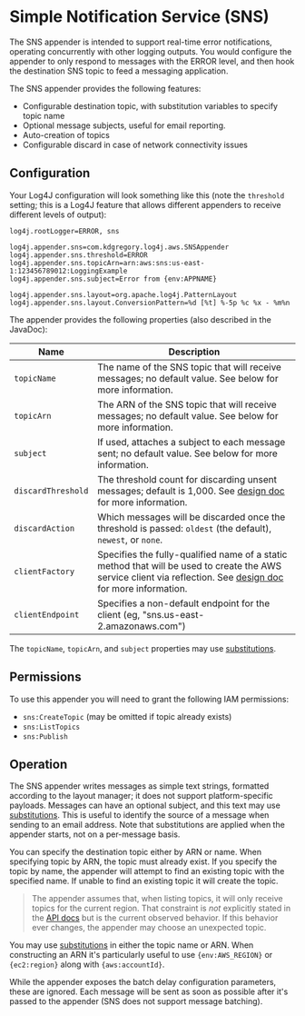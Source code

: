 # Simple Notification Service (SNS)

The SNS appender is intended to support real-time error notifications, operating concurrently
with other logging outputs. You would configure the appender to only respond to messages with
the ERROR level, and then hook the destination SNS topic to feed a messaging application.

The SNS appender provides the following features:

* Configurable destination topic, with substitution variables to specify topic name
* Optional message subjects, useful for email reporting.
* Auto-creation of topics
* Configurable discard in case of network connectivity issues


## Configuration

Your Log4J configuration will look something like this (note the `threshold` setting;
this is a Log4J feature that allows different appenders to receive different levels
of output):

```
log4j.rootLogger=ERROR, sns

log4j.appender.sns=com.kdgregory.log4j.aws.SNSAppender
log4j.appender.sns.threshold=ERROR
log4j.appender.sns.topicArn=arn:aws:sns:us-east-1:123456789012:LoggingExample
log4j.appender.sns.subject=Error from {env:APPNAME}

log4j.appender.sns.layout=org.apache.log4j.PatternLayout
log4j.appender.sns.layout.ConversionPattern=%d [%t] %-5p %c %x - %m%n
```

The appender provides the following properties (also described in the JavaDoc):

Name                | Description
--------------------|----------------------------------------------------------------
`topicName`         | The name of the SNS topic that will receive messages; no default value. See below for more information.
`topicArn`          | The ARN of the SNS topic that will receive messages; no default value. See below for more information.
`subject`           | If used, attaches a subject to each message sent; no default value. See below for more information.
`discardThreshold`  | The threshold count for discarding unsent messages; default is 1,000. See [design doc](design.md#message-discard) for more information.
`discardAction`     | Which messages will be discarded once the threshold is passed: `oldest` (the default), `newest`, or `none`.
`clientFactory`     | Specifies the fully-qualified name of a static method that will be used to create the AWS service client via reflection. See [design doc](design.md#service-client) for more information.
`clientEndpoint`    | Specifies a non-default endpoint for the client (eg, "sns.us-east-2.amazonaws.com")

The `topicName`, `topicArn`, and `subject` properties may use [substitutions](substitutions.md).


## Permissions

To use this appender you will need to grant the following IAM permissions:

* `sns:CreateTopic` (may be omitted if topic already exists)
* `sns:ListTopics`
* `sns:Publish`


## Operation

The SNS appender writes messages as simple text strings, formatted according to the layout manager;
it does not support platform-specific payloads. Messages can have an optional subject, and this text
may use [substitutions](substitutions.md). This is useful to identify the source of a message when
sending to an email address. Note that substitutions are applied when the appender starts, not on a
per-message basis.

You can specify the destination topic either by ARN or name. When specifying topic by ARN, the topic
must already exist. If you specify the topic by name, the appender will attempt to find an existing
topic with the specified name. If unable to find an existing topic it will create the topic.

> The appender assumes that, when listing topics, it will only receive topics for the current region.
  That constraint is _not_ explicitly stated in the [API docs](http://docs.aws.amazon.com/sns/latest/api/API_ListTopics.html)
  but is the current observed behavior. If this behavior ever changes, the appender may choose an
  unexpected topic.

You may use [substitutions](substitutions.md) in either the topic name or ARN. When constructing an
ARN it's particularly useful to use `{env:AWS_REGION}` or `{ec2:region}` along with `{aws:accountId}`.

While the appender exposes the batch delay configuration parameters, these are ignored. Each message
will be sent as soon as possible after it's passed to the appender (SNS does not support message batching).
